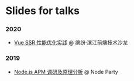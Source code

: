 # Slides for talks

### 2020

- [Vue SSR 性能优化实践](BinFE%202020-09) @ 缤纷·滨江前端技术沙龙

### 2019

- [Node.js APM 调研及原理分析](https://claude-ray.github.io/slides/node-apm) @ Node Party
